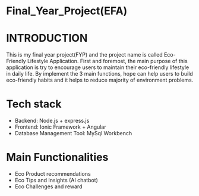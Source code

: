 # Final_Year_Project(EFA)

# INTRODUCTION
This is my final year project(FYP) and the project name is called Eco-Friendly Lifestyle Application. First and foremost, the main purpose of this application is try to encourage users to maintain their eco-friendly lifestyle in daily life. By implement the 3 main functions, hope can help users to build eco-friendly habits and it helps to reduce majority of environment problems. 

# Tech stack
- Backend: Node.js + express.js
- Frontend: Ionic Framework + Angular
- Database Management Tool: MySql Workbench

# Main Functionalities
- Eco Product recommendations
- Eco Tips and Insights (AI chatbot)
- Eco Challenges and reward


